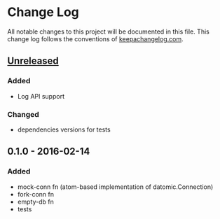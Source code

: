 # Change Log
All notable changes to this project will be documented in this file. This change log follows the conventions of [keepachangelog.com](http://keepachangelog.com/).

## [Unreleased]
### Added
- Log API support
### Changed
- dependencies versions for tests

## 0.1.0 - 2016-02-14
### Added
- mock-conn fn (atom-based implementation of datomic.Connection)
- fork-conn fn
- empty-db fn
- tests

[Unreleased]: https://github.com/vvvvalvalval/datomock/compare/v0.1.0...HEAD
